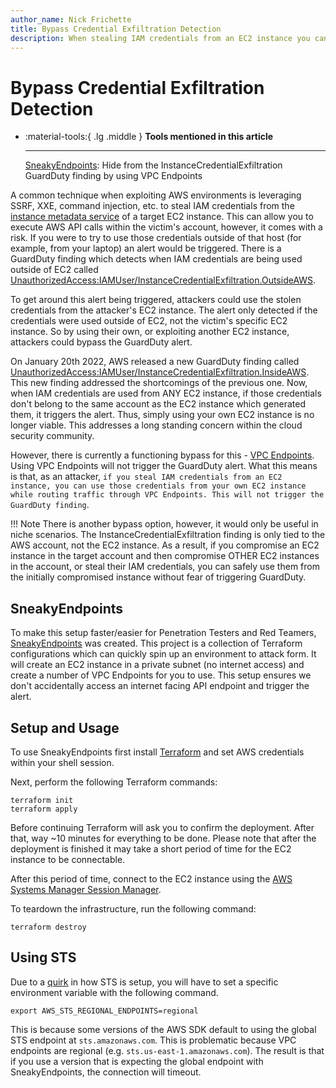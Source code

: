 ```yaml
---
author_name: Nick Frichette
title: Bypass Credential Exfiltration Detection
description: When stealing IAM credentials from an EC2 instance you can avoid a GuardDuty detection by using VPC Endpoints.
---
```


# Bypass Credential Exfiltration Detection

<div class="grid cards" markdown>

-   :material-tools:{ .lg .middle } __Tools mentioned in this article__

    ---

    [SneakyEndpoints](https://github.com/Frichetten/SneakyEndpoints): Hide from the InstanceCredentialExfiltration GuardDuty finding by using VPC Endpoints 

</div>

A common technique when exploiting AWS environments is leveraging SSRF, XXE, command injection, etc. to steal IAM credentials from the [instance metadata service](https://hackingthe.cloud/aws/general-knowledge/intro_metadata_service/) of a target EC2 instance. This can allow you to execute AWS API calls within the victim's account, however, it comes with a risk. If you were to try to use those credentials outside of that host (for example, from your laptop) an alert would be triggered. There is a GuardDuty finding which detects when IAM credentials are being used outside of EC2 called [UnauthorizedAccess:IAMUser/InstanceCredentialExfiltration.OutsideAWS](https://docs.aws.amazon.com/guardduty/latest/ug/guardduty_finding-types-iam.html#unauthorizedaccess-iam-instancecredentialexfiltrationoutsideaws).

To get around this alert being triggered, attackers could use the stolen credentials from the attacker's EC2 instance. The alert only detected if the credentials were used outside of EC2, not the victim's specific EC2 instance. So by using their own, or exploiting another EC2 instance, attackers could bypass the GuardDuty alert.

On January 20th 2022, AWS released a new GuardDuty finding called [UnauthorizedAccess:IAMUser/InstanceCredentialExfiltration.InsideAWS](https://docs.aws.amazon.com/guardduty/latest/ug/guardduty_finding-types-iam.html#unauthorizedaccess-iam-instancecredentialexfiltrationinsideaws). This new finding addressed the shortcomings of the previous one. Now, when IAM credentials are used from ANY EC2 instance, if those credentials don't belong to the same account as the EC2 instance which generated them, it triggers the alert. Thus, simply using your own EC2 instance is no longer viable. This addresses a long standing concern within the cloud security community.

However, there is currently a functioning bypass for this - [VPC Endpoints](https://docs.aws.amazon.com/vpc/latest/privatelink/vpc-endpoints.html). Using VPC Endpoints will not trigger the GuardDuty alert. What this means is that, as an attacker, `if you steal IAM credentials from an EC2 instance, you can use those credentials from your own EC2 instance while routing traffic through VPC Endpoints. This will not trigger the GuardDuty finding`.

!!! Note
    There is another bypass option, however, it would only be useful in niche scenarios. The InstanceCredentialExfiltration finding is only tied to the AWS account, not the EC2 instance. As a result, if you compromise an EC2 instance in the target account and then compromise OTHER EC2 instances in the account, or steal their IAM credentials, you can safely use them from the initially compromised instance without fear of triggering GuardDuty.

## SneakyEndpoints

To make this setup faster/easier for Penetration Testers and Red Teamers, [SneakyEndpoints](https://github.com/Frichetten/SneakyEndpoints) was created. This project is a collection of Terraform configurations which can quickly spin up an environment to attack form. It will create an EC2 instance in a private subnet (no internet access) and create a number of VPC Endpoints for you to use. This setup ensures we don't accidentally access an internet facing API endpoint and trigger the alert.

## Setup and Usage

To use SneakyEndpoints first install [Terraform](https://www.terraform.io/) and set AWS credentials within your shell session. 

Next, perform the following Terraform commands:

```shell
terraform init
terraform apply
```

Before continuing Terraform will ask you to confirm the deployment. After that, way ~10 minutes for everything to be done. Please note that after the deployment is finished it may take a short period of time for the EC2 instance to be connectable.

After this period of time, connect to the EC2 instance using the [AWS Systems Manager Session Manager](https://docs.aws.amazon.com/systems-manager/latest/userguide/session-manager.html).

To teardown the infrastructure, run the following command:

```shell
terraform destroy
```

## Using STS

Due to a [quirk](https://docs.aws.amazon.com/IAM/latest/UserGuide/id_credentials_sts_vpce.html#id_credentials_sts_vpce_create) in how STS is setup, you will have to set a specific environment variable with the following command.

```shell
export AWS_STS_REGIONAL_ENDPOINTS=regional
```

This is because some versions of the AWS SDK default to using the global STS endpoint at `sts.amazonaws.com`. This is problematic because VPC endpoints are regional (e.g. `sts.us-east-1.amazonaws.com`). The result is that if you use a version that is expecting the global endpoint with SneakyEndpoints, the connection will timeout.